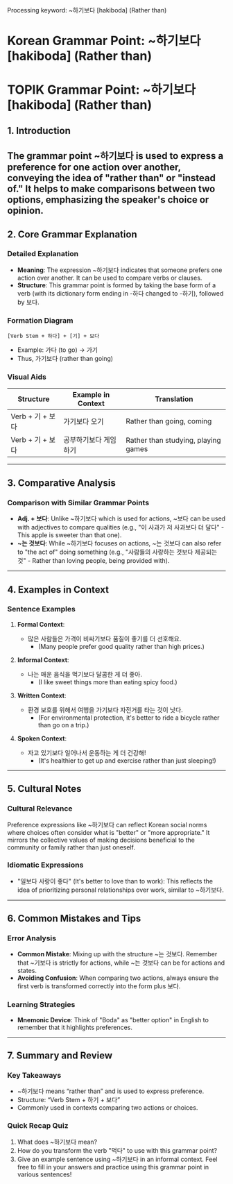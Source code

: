 Processing keyword: ~하기보다 [hakiboda] (Rather than)
# Korean Grammar Point: ~하기보다 [hakiboda] (Rather than)
# TOPIK Grammar Point: ~하기보다 [hakiboda] (Rather than)
## 1. Introduction
The grammar point ~하기보다 is used to express a preference for one action over another, conveying the idea of "rather than" or "instead of." It helps to make comparisons between two options, emphasizing the speaker's choice or opinion.
---
## 2. Core Grammar Explanation
### Detailed Explanation
- **Meaning**: The expression ~하기보다 indicates that someone prefers one action over another. It can be used to compare verbs or clauses.
- **Structure**: This grammar point is formed by taking the base form of a verb (with its dictionary form ending in -하다 changed to -하기), followed by 보다.
### Formation Diagram
```
[Verb Stem + 하다] + [기] + 보다
```
- Example: 가다 (to go) → 가기
- Thus, 가기보다 (rather than going)
### Visual Aids
| Structure        | Example in Context        | Translation                 |
|------------------|---------------------------|-----------------------------|
| Verb + 기 + 보다 | 가기보다 오기            | Rather than going, coming   |
| Verb + 기 + 보다 | 공부하기보다 게임하기    | Rather than studying, playing games |
---
## 3. Comparative Analysis
### Comparison with Similar Grammar Points
- **Adj. + 보다**: Unlike ~하기보다 which is used for actions, ~보다 can be used with adjectives to compare qualities (e.g., "이 사과가 저 사과보다 더 달다" - This apple is sweeter than that one).
- **~는 것보다**: While ~하기보다 focuses on actions, ~는 것보다 can also refer to "the act of" doing something (e.g., "사람들의 사랑하는 것보다 제공되는 것" - Rather than loving people, being provided with).
---
## 4. Examples in Context
### Sentence Examples
1. **Formal Context**: 
   - 많은 사람들은 가격이 비싸기보다 품질이 좋기를 더 선호해요.
     - (Many people prefer good quality rather than high prices.)
    
2. **Informal Context**: 
   - 나는 매운 음식을 먹기보다 달콤한 게 더 좋아.
     - (I like sweet things more than eating spicy food.)
3. **Written Context**: 
   - 환경 보호를 위해서 여행을 가기보다 자전거를 타는 것이 낫다.
     - (For environmental protection, it's better to ride a bicycle rather than go on a trip.)
4. **Spoken Context**: 
   - 자고 있기보다 일어나서 운동하는 게 더 건강해!
     - (It's healthier to get up and exercise rather than just sleeping!)
---
## 5. Cultural Notes
### Cultural Relevance
Preference expressions like ~하기보다 can reflect Korean social norms where choices often consider what is "better" or "more appropriate." It mirrors the collective values of making decisions beneficial to the community or family rather than just oneself.
### Idiomatic Expressions
- "일보다 사랑이 좋다" (It's better to love than to work): This reflects the idea of prioritizing personal relationships over work, similar to ~하기보다.
---
## 6. Common Mistakes and Tips
### Error Analysis
- **Common Mistake**: Mixing up with the structure ~는 것보다. Remember that ~기보다 is strictly for actions, while ~는 것보다 can be for actions and states.
- **Avoiding Confusion**: When comparing two actions, always ensure the first verb is transformed correctly into the form plus 보다.
### Learning Strategies
- **Mnemonic Device**: Think of "Boda" as "better option" in English to remember that it highlights preferences.
  
---
## 7. Summary and Review
### Key Takeaways
- ~하기보다 means “rather than” and is used to express preference.
- Structure: “Verb Stem + 하기 + 보다”
- Commonly used in contexts comparing two actions or choices.
### Quick Recap Quiz
1. What does ~하기보다 mean?
2. How do you transform the verb "먹다" to use with this grammar point?
3. Give an example sentence using ~하기보다 in an informal context.
Feel free to fill in your answers and practice using this grammar point in various sentences!
